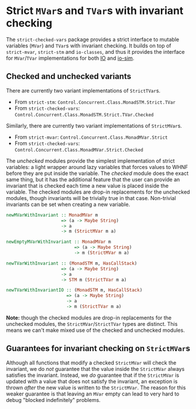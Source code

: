 # Strict `MVar`s and `TVar`s with invariant checking

The `strict-checked-vars` package provides a strict interface to mutable
variables (`MVar`) and `TVar`s with invariant checking. It builds on top of
`strict-mvar`, `strict-stm` and `io-classes`, and thus it provides the interface
for `MVar`/`TVar` implementations for both
[IO](https://hackage.haskell.org/package/base-4.18.0.0/docs/Prelude.html#t:IO)
and [io-sim](https://hackage.haskell.org/package/io-sim).

## Checked and unchecked variants

There are currently two variant implementations of `StrictTVar`s.
* From `strict-stm`: `Control.Concurrent.Class.MonadSTM.Strict.TVar`
* From `strict-checked-vars`: `Control.Concurrent.Class.MonadSTM.Strict.TVar.Checked`

Similarly, there are currently two variant implementations of `StrictMVar`s.
* From `strict-mvar`: `Control.Concurrent.Class.MonadMVar.Strict`
* From `strict-checked-vars`: `Control.Concurrent.Class.MonadMVar.Strict.Checked`


The _unchecked_ modules provide the simplest implementation of strict variables:
a light wrapper around lazy variables that forces values to WHNF before they are
put inside the variable. The _checked_ module does the exact same thing, but it
has the additional feature that the user can provide an invariant that is
checked each time a new value is placed inside the variable. The checked modules
are drop-in replacements for the unchecked modules, though invariants will be
trivially true in that case. Non-trivial invariants can be set when creating a
new variable.

```haskell
newMVarWithInvariant :: MonadMVar m
                     => (a -> Maybe String)
                     -> a
                     -> m (StrictMVar m a)

newEmptyMVarWithInvariant :: MonadMVar m
                          => (a -> Maybe String)
                          -> m (StrictMVar m a)

newTVarWithInvariant :: (MonadSTM m, HasCallStack)
                     => (a -> Maybe String)
                     -> a
                     -> STM m (StrictTVar m a)

newTVarWithInvariantIO :: (MonadSTM m, HasCallStack)
                       => (a -> Maybe String)
                       -> a
                       -> m (StrictTVar m a)
```

**Note:** though the checked modules are drop-in replacements for the unchecked
modules, the `StrictMVar`/`StrictTVar` types are distinct. This means we can't
make mixed use of the checked and unchecked modules.

## Guarantees for invariant checking on `StrictMVar`s

Although all functions that modify a checked `StrictMVar` will check the
invariant, we do *not* guarantee that the value inside the `StrictMVar` always
satisfies the invariant. Instead, we *do* guarantee that if the `StrictMVar` is
updated with a value that does not satisfy the invariant, an exception is thrown
*after* the new value is written to the `StrictMVar`. The reason for this weaker
guarantee is that leaving an `MVar` empty can lead to very hard to debug
"blocked indefinitely" problems.